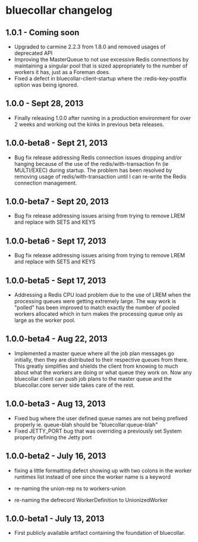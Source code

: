 # bluecollar changelog

## 1.0.1 - Coming soon

* Upgraded to carmine 2.2.3 from 1.8.0 and removed usages of deprecated API
* Improving the MasterQueue to not use excessive Redis connections by maintaining a singular pool 
  that is sized appropriately to the number of workers it has, just as a Foreman does. 
* Fixed a defect in bluecollar-client-startup where the :redis-key-postfix option was being ignored.

## 1.0.0 - Sept 28, 2013

* Finally releasing 1.0.0 after running in a production environment for over 2 weeks and working
  out the kinks in previous beta releases.

## 1.0.0-beta8 - Sept 21, 2013

* Bug fix release addressing Redis connection issues dropping and/or hanging because of the use of the
  redis/with-transaction fn (ie MULTI/EXEC) during startup. The problem has been resolved by removing usage
  of redis/with-transaction until I can re-write the Redis connection management.

## 1.0.0-beta7 - Sept 20, 2013

* Bug fix release addressing issues arising from trying to remove LREM and replace with SETS and KEYS

## 1.0.0-beta6 - Sept 17, 2013

* Bug fix release addressing issues arising from trying to remove LREM and replace with SETS and KEYS

## 1.0.0-beta5 - Sept 17, 2013

* Addressing a Redis CPU load problem due to the use of LREM when the processing queues were getting extremely large. The way work is "polled" has been improved to match exactly the number of pooled workers allocated which in turn makes the processing queue only as large as the worker pool. 

## 1.0.0-beta4 - Aug 22, 2013

* Implemented a master queue where all the job plan messages go initially, then they are distributed
to their respective queues from there. This greatly simplifies and shields the client from knowing
to much about what the workers are doing or what queue they work on. Now any bluecollar client can 
push job plans to the master queue and the bluecollar.core server side takes care of the rest. 

## 1.0.0-beta3 - Aug 13, 2013

* Fixed bug where the user defined queue names are not being prefixed properly ie. queue-blah should be "bluecollar:queue-blah"
* Fixed JETTY_PORT bug that was overriding a previously set System property defining the Jetty port

## 1.0.0-beta2 - July 16, 2013

* fixing a little formatting defect showing
  up with two colons in the worker runtimes
  list instead of one since the worker name
  is a keyword

* re-naming the union-rep ns to workers-union

* re-naming the defrecord WorkerDefinition to UnionizedWorker

## 1.0.0-beta1 - July 13, 2013

* First publicly available artifact containing the foundation of bluecollar.



